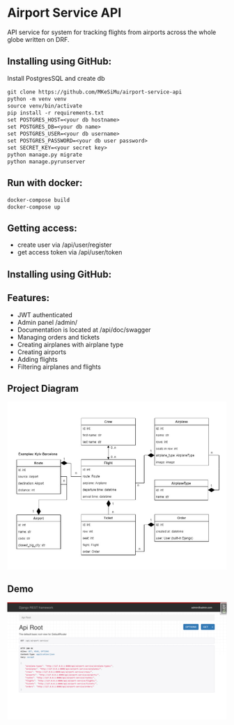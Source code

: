 # Airport Service API

API service for system for tracking flights from airports across the whole globe written on DRF.

## Installing using GitHub:

Install PostgresSQL and create db
```
git clone https://github.com/MKeSiMu/airport-service-api
python -m venv venv
source venv/bin/activate
pip install -r requirements.txt
set POSTGRES_HOST=<your db hostname>
set POSTGRES_DB=<your db name>
set POSTGRES_USER=<your db username>
set POSTGRES_PASSWORD=<your db user password>
set SECRET_KEY=<your secret key>
python manage.py migrate
python manage.pyrunserver
```
## Run with docker:

```
docker-compose build
docker-compose up
```

## Getting access:

- create user via /api/user/register
- get access token via /api/user/token

## Installing using GitHub:

## Features:

- JWT authenticated
- Admin panel /admin/
- Documentation is located at /api/doc/swagger
- Managing orders and tickets
- Creating airplanes with airplane type
- Creating airports
- Adding flights
- Filtering airplanes and flights

## Project Diagram

![Project diagram](airport_service_api_diagram.jpg)

## Demo

![Endpoints interface](demo.png)
